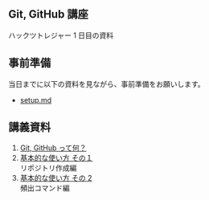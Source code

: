 ## Git, GitHub 講座

ハックツトレジャー 1 日目の資料

## 事前準備

当日までに以下の資料を見ながら、事前準備をお願いします。

- [setup.md](docs/setup.md)

## 講義資料

1. [Git, GitHub って何？](lectures/01.md)
2. [基本的な使い方 その１](lectures/02.md)  
   リポジトリ作成編
3. [基本的な使い方 その 2](lectures/03.md)  
   頻出コマンド編
